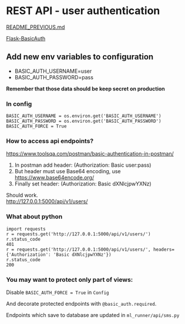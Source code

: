 # REST API - user authentication

[README_PREVIOUS.md](./README_PREVIOUS.md)

[Flask-BasicAuth](https://flask-basicauth.readthedocs.io/en/latest/)

## Add new env variables to configuration
* BASIC_AUTH_USERNAME=user
* BASIC_AUTH_PASSWORD=pass

**Remember that those data should be keep secret on production**

### In config
```
BASIC_AUTH_USERNAME = os.environ.get('BASIC_AUTH_USERNAME')
BASIC_AUTH_PASSWORD = os.environ.get('BASIC_AUTH_PASSWORD')
BASIC_AUTH_FORCE = True
```

### How to access api endpoints?
https://www.toolsqa.com/postman/basic-authentication-in-postman/

1. In postman add header: (Authorization: Basic user:pass)
1. But header must use Base64 encoding, use https://www.base64encode.org/
1. Finally set header: (Authorization: Basic dXNlcjpwYXNz)

Should work.  
http://127.0.0.1:5000/api/v1/users/

### What about python
```
import requests
r = requests.get('http://127.0.0.1:5000/api/v1/users/')
r.status_code
401
r = requests.get('http://127.0.0.1:5000/api/v1/users/', headers={'Authorization': 'Basic dXNlcjpwYXNz'})
r.status_code
200
```

### You may want to protect only part of views:
Disable `BASIC_AUTH_FORCE = True` in `Config`

And decorate protected endpoints with `@basic_auth.required`.

Endpoints which save to database are updated in `ml_runner/api/sms.py`